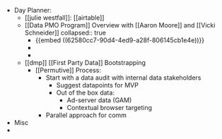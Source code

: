 - Day Planner:
	- [[julie westfall]]: [[airtable]]
	- [[Data PMO Program]] Overview with [[Aaron Moore]] and [[Vicki Schneider]]
	  collapsed:: true
		- {{embed ((62580cc7-90d4-4ed9-a28f-806145cb1e4e))}}
		-
		-
	- [[dmp]] [[First Party Data]] Bootstrapping
		- [[Permutive]] Process:
			- Start with a data audit with internal data stakeholders
				- Suggest datapoints for MVP
				- Out of the box data:
					- Ad-server data (GAM)
					- Contextual browser targeting
			- Parallel approach for comm
- Misc
-